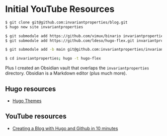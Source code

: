 # Initial YouTube Resources

```sh
$ git clone git@github.com:invariantproperties/blog.git
$ hugo new site invariantproperties

$ git submodule add https://github.com/vimux/binario invariantproperties/themes/binario
$ git submodule add https://github.com/ldeso/hugo-flex.git invariantproperties/themes/hugo-flex

$ git submodule add -b main git@github.com:invariantproperties/invariantproperties.github.io.git invariantproperties/public

$ cd invariantproperties; hugo -t hugo-flex
```

Plus I created an Obsidian vault that overlaps the `invariantproperties` directory.
Obsidian is a Markdown editor (plus much more).

## Hugo resources

- [Hugo Themes](https://themes.gohugo.io/)

## YouTube resources

- [Creating a Blog with Hugo and Github in 10 minutes](https://www.youtube.com/watch?v=LIFvgrRxdt4)
